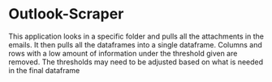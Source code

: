 # Outlook-Scraper
This application looks in a specific folder and pulls all the attachments in the emails. It then pulls all the dataframes into a single dataframe.  Columns and rows with a low amount of information under the threshold given are removed.  The thresholds may need to be adjusted based on what is needed in the final dataframe
